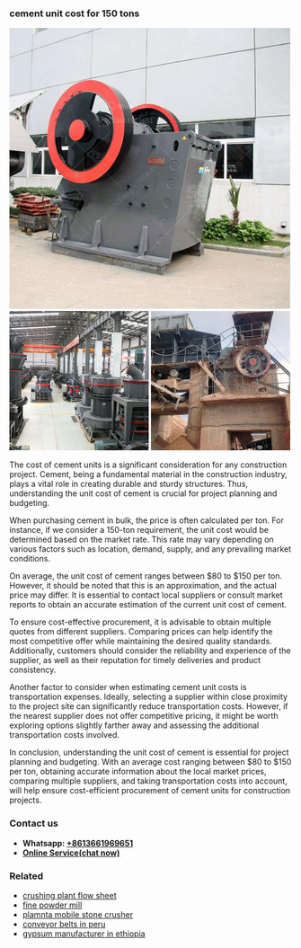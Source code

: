 <h3>cement unit cost for 150 tons</h3><img src='1708589263.jpg' alt=''><p>The cost of cement units is a significant consideration for any construction project. Cement, being a fundamental material in the construction industry, plays a vital role in creating durable and sturdy structures. Thus, understanding the unit cost of cement is crucial for project planning and budgeting.</p><p>When purchasing cement in bulk, the price is often calculated per ton. For instance, if we consider a 150-ton requirement, the unit cost would be determined based on the market rate. This rate may vary depending on various factors such as location, demand, supply, and any prevailing market conditions.</p><p>On average, the unit cost of cement ranges between $80 to $150 per ton. However, it should be noted that this is an approximation, and the actual price may differ. It is essential to contact local suppliers or consult market reports to obtain an accurate estimation of the current unit cost of cement.</p><p>To ensure cost-effective procurement, it is advisable to obtain multiple quotes from different suppliers. Comparing prices can help identify the most competitive offer while maintaining the desired quality standards. Additionally, customers should consider the reliability and experience of the supplier, as well as their reputation for timely deliveries and product consistency.</p><p>Another factor to consider when estimating cement unit costs is transportation expenses. Ideally, selecting a supplier within close proximity to the project site can significantly reduce transportation costs. However, if the nearest supplier does not offer competitive pricing, it might be worth exploring options slightly farther away and assessing the additional transportation costs involved.</p><p>In conclusion, understanding the unit cost of cement is essential for project planning and budgeting. With an average cost ranging between $80 to $150 per ton, obtaining accurate information about the local market prices, comparing multiple suppliers, and taking transportation costs into account, will help ensure cost-efficient procurement of cement units for construction projects.</p><h3>Contact us</h3><ul><li><strong>Whatsapp:&nbsp;<a href="https://wa.me/8613661969651">+8613661969651</a></strong></li><li><a href="https://swt.shibang-china.com/?git&amp;zhl&amp;cement unit cost for 150 tons"><strong>Online Service(chat now)</strong></a></li></ul><h3>Related</h3><ul><li><a href='crushing plant flow sheet.md'>crushing plant flow sheet</a></li><li><a href='fine powder mill.md'>fine powder mill</a></li><li><a href='plamnta mobile stone crusher.md'>plamnta mobile stone crusher</a></li><li><a href='conveyor belts in peru.md'>conveyor belts in peru</a></li><li><a href='gypsum manufacturer in ethiopia.md'>gypsum manufacturer in ethiopia</a></li></ul>